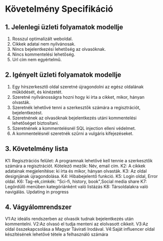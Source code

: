 # Követelmény Specifikáció

## 1. Jelenlegi üzleti folyamatok modellje

1. Rosszul optimalizált weboldal.
2. Cikkek adatai nem nyilvánosak.
3. Nincs bejelentkezési lehetőség az olvasóknak.
4. Nincs kommentelési lehetőség.
5. Url cím nem egyértelmű.

## 2. Igényelt üzleti folyamatok modellje

1. Egy hírszerkesztő oldal szeretné újragondolni az egész oldalának működését, és kinézetét.
2. Szeretné nyílvánosságra hozni hogy ki írta a cikket, mikor, hányan olvasták.
3. Szeretnék lehetővé tenni a szerkesztők számára a regisztrációt, bejelentkezést.
4. Szeretnének az olvasóknak bejelentkezés utáni kommentelési lehetőséget biztosítani.
5. Szeretnének a kommentelésnél SQL injection elleni védelmet.
6. A kommentelésnél szeretnék szűrni a vulgáris kifejezéseket.

## 3. Követelmény lista

K1: Regisztrációs felület: A programnak lehetővé kell tennie a szerkesztők számára a regisztrációt. Kötelező mezők: Név, email cím.	
K2: A cikkek adatainak megjelenítése: ki írta és mikor, hányan olvasták.
K3: Az oldal designjának újragondolása.
K4: Hibabejelentő funkció.
K5: Login oldal, Error oldal.
K6: Tag-ek,cimkék: "Sci-fi, history, book",Social media share
K7: Legördülő menüben kategóriánként való listázás
K8: Társoldalakra való navigálás.
Updating in progress

## 4. Vágyálomrendszer

V1:Az ideális rendszerben az olvasók tudnak bejelentkezés után kommentelni.
V2:Az olvasó el tudja menteni az elolvasott cikkeit.
V3:Az oldal összekapcsolása a Magyar Távirati Irodával.
V4:Saját influencer oldal készítésének lehetővé tétele a felhasználó számára
